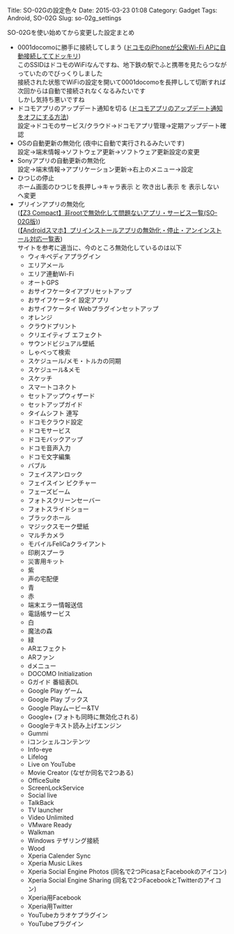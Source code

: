 Title: SO-02Gの設定色々
Date: 2015-03-23 01:08
Category: Gadget
Tags: Android, SO-02G
Slug: so-02g_settings

SO-02Gを使い始めてから変更した設定まとめ

* 0001docomoに勝手に接続してしまう ([ドコモのiPhoneが公衆Wi-Fi APに自動接続しててドッキリ](http://mikkagashi.cocolog-nifty.com/kasukadari/2013/12/iphonewi-fioff-.html))  
このSSIDはドコモのWiFiなんですね、地下鉄の駅でふと携帯を見たらつながっていたのでびっくりしました  
接続された状態でWiFiの設定を開いて0001docomoを長押しして切断すれば次回からは自動で接続されなくなるみたいです  
しかし気持ち悪いですね
* ドコモアプリのアップデート通知を切る ([ドコモアプリのアップデート通知をオフにする方法](http://xperiaz.kurosuke.biz/archives/625))  
設定→ドコモのサービス/クラウド→ドコモアプリ管理→定期アップデート確認
* OSの自動更新の無効化 (夜中に自動で実行されるみたいです)  
設定→端末情報→ソフトウェア更新→ソフトウェア更新設定の変更
* Sonyアプリの自動更新の無効化  
設定→端末情報→アプリケーション更新→右上のメニュー→設定
* ひつじの停止  
ホーム画面のひつじを長押し→キャラ表示 と 吹き出し表示 を 表示しない へ変更
* プリインアプリの無効化  
([【Z3 Compact】非rootで無効化して問題ないアプリ・サービス一覧(SO-02G版)](http://xperia-freaks.org/2014/12/14/so02g-disable/))  
([【Androidスマホ】プリインストールアプリの無効化・停止・アンインストール対応一覧表](http://usedoor.jp/howto/digital/android-smartphone/preinstall-mukouka-ichiran/))  
サイトを参考に適当に、今のところ無効化しているのは以下
    * ウィキペディアプラグイン
    * エリアメール
    * エリア連動Wi-Fi
    * オートGPS
    * おサイフケータイアプリセットアップ
    * おサイフケータイ 設定アプリ
    * おサイフケータイ Webプラグインセットアップ
    * オレンジ
    * クラウドプリント
    * クリエイティブ エフェクト
    * サウンドビジュアル壁紙
    * しゃべって検索
    * スケジュール/メモ・トルカの同期
    * スケジュール&メモ
    * スケッチ
    * スマートコネクト
    * セットアップウィザード
    * セットアップガイド
    * タイムシフト 連写
    * ドコモクラウド設定
    * ドコモサービス
    * ドコモバックアップ
    * ドコモ音声入力
    * ドコモ文字編集
    * バブル
    * フェイスアンロック
    * フェイスイン ピクチャー
    * フェーズビーム
    * フォトスクリーンセーバー
    * フォトスライドショー
    * ブラックホール
    * マジックスモーク壁紙
    * マルチカメラ
    * モバイルFeliCaクライアント
    * 印刷スプーラ
    * 災害用キット
    * 紫
    * 声の宅配便
    * 青
    * 赤
    * 端末エラー情報送信
    * 電話帳サービス
    * 白
    * 魔法の森
    * 緑
    * ARエフェクト
    * ARファン
    * dメニュー
    * DOCOMO Initialization
    * Gガイド 番組表DL
    * Google Play ゲーム
    * Google Play ブックス
    * Google Playムービー&TV
    * Google+ (フォトも同時に無効化される)
    * Googleテキスト読み上げエンジン
    * Gummi
    * iコンシェルコンテンツ
    * Info-eye
    * Lifelog
    * Live on YouTube
    * Movie Creator (なぜか同名で2つある)
    * OfficeSuite
    * ScreenLockService
    * Social live
    * TalkBack
    * TV launcher
    * Video Unlimited
    * VMware Ready
    * Walkman
    * Windows テザリング接続
    * Wood
    * Xperia Calender Sync
    * Xperia Music Likes
    * Xperia Social Engine Photos (同名で2つPicasaとFacebookのアイコン)
    * Xperia Social Engine Sharing (同名で2つFacebookとTwitterのアイコン)
    * Xperia用Facebook
    * Xperia用Twitter
    * YouTubeカラオケプラグイン
    * YouTubeプラグイン

